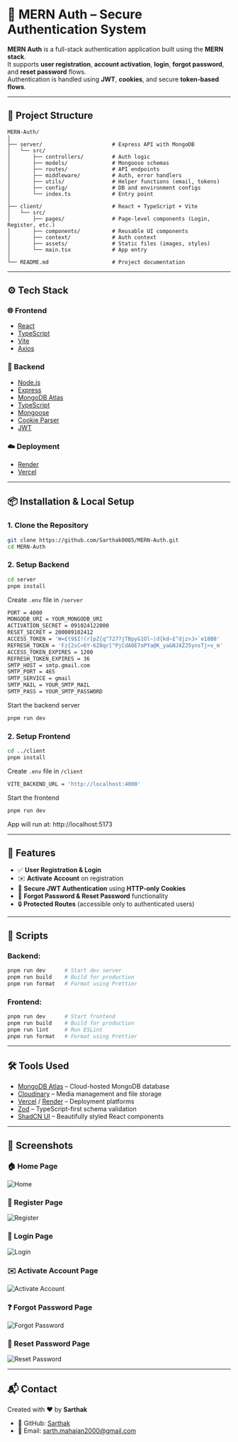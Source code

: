 # 🔐 MERN Auth – Secure Authentication System

**MERN Auth** is a full-stack authentication application built using the **MERN stack**.  
It supports **user registration**, **account activation**, **login**, **forgot password**, and **reset password** flows.  
Authentication is handled using **JWT**, **cookies**, and secure **token-based flows**.

---

## 📁 Project Structure

```text 
MERN-Auth/
│
├── server/                      # Express API with MongoDB
│   └── src/
│       ├── controllers/         # Auth logic
│       ├── models/              # Mongoose schemas
│       ├── routes/              # API endpoints
│       ├── middleware/          # Auth, error handlers
│       ├── utils/               # Helper functions (email, tokens)
│       ├── config/              # DB and environment configs
│       └── index.ts             # Entry point
│
├── client/                      # React + TypeScript + Vite
│   └── src/
│       ├── pages/               # Page-level components (Login, Register, etc.)
│       ├── components/          # Reusable UI components
│       ├── context/             # Auth context
│       ├── assets/              # Static files (images, styles)
│       └── main.tsx             # App entry
│
└── README.md                    # Project documentation
```

---

## ⚙️ Tech Stack

### 🌐 Frontend
- [React](https://react.dev/)
- [TypeScript](https://www.typescriptlang.org/)
- [Vite](https://vitejs.dev/)
- [Axios](https://axios-http.com/)

### 🔧 Backend
- [Node.js](https://nodejs.org/)
- [Express](https://expressjs.com/)
- [MongoDB Atlas](https://www.mongodb.com/atlas)
- [TypeScript](https://www.typescriptlang.org/)
- [Mongoose](https://mongoosejs.com/)
- [Cookie Parser](https://www.npmjs.com/package/cookie-parser)
- [JWT](https://jwt.io/)

### ☁️ Deployment
- [Render](https://render.com/)
- [Vercel](https://vercel.com/)

---

## 📦 Installation & Local Setup

### 1. Clone the Repository

```bash
git clone https://github.com/Sarthak0085/MERN-Auth.git
cd MERN-Auth
```

### 2. Setup Backend

```bash
cd server
pnpm install
```

Create `.env` file in `/server`

```bash
PORT = 4000
MONGODB_URI = YOUR_MONGODB_URI 
ACTIVATION_SECRET = 091024122000
RESET_SECRET = 200009102412
ACCESS_TOKEN = 'W=£t9$I!(r[pZ{q^727?jTBpyG1Ol~|d{kd~£^djz>J>`e18B8'
REFRESH_TOKEN = 'Fz{2sC<6Y-6Z0qr]"PjCdA0E7oPYa@K_ya&NJ4ZJ5ynsTj>v_m'
ACCESS_TOKEN_EXPIRES = 1200
REFRESH_TOKEN_EXPIRES = 36
SMTP_HOST = smtp.gmail.com
SMTP_PORT = 465
SMTP_SERVICE = gmail
SMTP_MAIL = YOUR_SMTP_MAIL
SMTP_PASS = YOUR_SMTP_PASSWORD
```

Start the backend server

```bash
pnpm run dev
```

### 2. Setup Frontend

```bash
cd ../client
pnpm install
```

Create `.env` file in `/client`

```bash
VITE_BACKEND_URL = 'http://localhost:4000'
```

Start the frontend

```bash
pnpm run dev
```

App will run at: http://localhost:5173

---

## 📌 Features

- ✅ **User Registration & Login**
- ✉️ **Activate Account** on registration
- 🔐 **Secure JWT Authentication** using **HTTP-only Cookies**
- 🔁 **Forgot Password & Reset Password** functionality
- 🔒 **Protected Routes** (accessible only to authenticated users)

---

## 🧪 Scripts

### Backend:

```bash
pnpm run dev      # Start dev server
pnpm run build    # Build for production
pnpm run format   # Format using Prettier
```

### Frontend:

```bash
pnpm run dev      # Start frontend
pnpm run build    # Build for production
pnpm run lint     # Run ESLint
pnpm run format   # Format using Prettier

```

---

## 🛠️ Tools Used

- [MongoDB Atlas](https://www.mongodb.com/atlas) – Cloud-hosted MongoDB database
- [Cloudinary](https://cloudinary.com/) – Media management and file storage
- [Vercel](https://vercel.com/) / [Render](https://render.com/) – Deployment platforms
- [Zod](https://zod.dev/) – TypeScript-first schema validation
- [ShadCN UI](https://ui.shadcn.dev/) – Beautifully styled React components

---

## 📸 Screenshots

### 🏠 Home Page
![Home](https://mern-auth-vert.vercel.app/screenshot/home.png)

### 🧾 Register Page  
![Register](https://mern-auth-vert.vercel.app/screenshots/register.png)

### 🔑 Login Page  
![Login](https://mern-auth-vert.vercel.app/screenshots/login.png)

### ✉️ Activate Account Page  
![Activate Account](https://mern-auth-vert.vercel.app/screenshots/activate.png)

### ❓ Forgot Password Page  
![Forgot Password](https://mern-auth-vert.vercel.app/screenshots/forgot-password.png)

### 🔄 Reset Password Page  
![Reset Password](https://mern-auth-vert.vercel.app/screenshots/reset-password.png)

---

## 📬 Contact

Created with ❤️ by **Sarthak**

- 🐙 GitHub: [Sarthak](https://github.com/Sarthak0085)
- 📧 Email: sarth.mahajan2000@gmail.com

